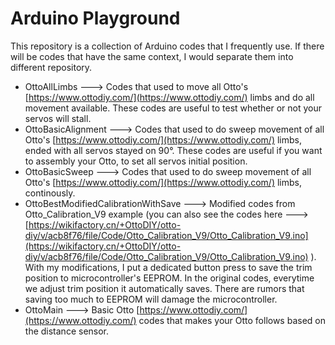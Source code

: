 # Arduino Playground

This repository is a collection of Arduino codes that I frequently use. If there will be codes that have the same context, I would separate them into different repository.

* OttoAllLimbs ---> Codes that used to move all Otto's [https://www.ottodiy.com/](https://www.ottodiy.com/) limbs and do all movement available. These codes are useful to test whether or not your servos will stall.
* OttoBasicAlignment ---> Codes that used to do sweep movement of all Otto's [https://www.ottodiy.com/](https://www.ottodiy.com/) limbs, ended with all servos stayed on 90°. These codes are useful if you want to assembly your Otto, to set all servos initial position.
* OttoBasicSweep ---> Codes that used to do sweep movement of all Otto's [https://www.ottodiy.com/](https://www.ottodiy.com/) limbs, continously.
* OttoBestModifiedCalibrationWithSave ---> Modified codes from Otto_Calibration_V9 example (you can also see the codes here ---> [https://wikifactory.cn/+OttoDIY/otto-diy/v/acb8f76/file/Code/Otto_Calibration_V9/Otto_Calibration_V9.ino](https://wikifactory.cn/+OttoDIY/otto-diy/v/acb8f76/file/Code/Otto_Calibration_V9/Otto_Calibration_V9.ino) ). With my modifications, I put a dedicated button press to save the trim position to microcontroller's EEPROM. In the original codes, everytime we adjust trim position it automatically saves. There are rumors that saving too much to EEPROM will damage the microcontroller.
* OttoMain ---> Basic Otto [https://www.ottodiy.com/](https://www.ottodiy.com/) codes that makes your Otto follows based on the distance sensor.

